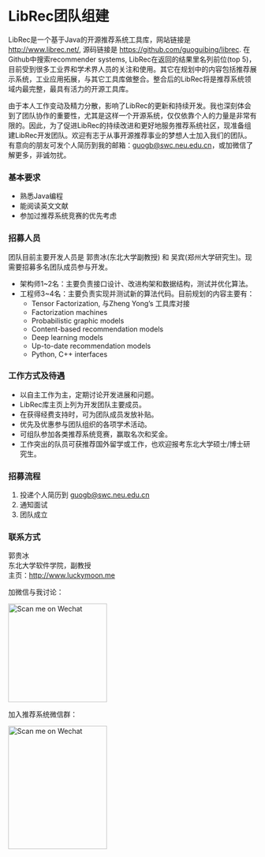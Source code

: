 # LibRec团队组建

LibRec是一个基于Java的开源推荐系统工具库，网站链接是 http://www.librec.net/, 源码链接是 https://github.com/guoguibing/librec. 在Github中搜索recommender systems, LibRec在返回的结果里名列前位(top 5)，目前受到很多工业界和学术界人员的关注和使用。其它在规划中的内容包括推荐展示系统，工业应用拓展，与其它工具库做整合。整合后的LibRec将是推荐系统领域内最完整，最具有活力的开源工具库。

由于本人工作变动及精力分散，影响了LibRec的更新和持续开发。我也深刻体会到了团队协作的重要性，尤其是这样一个开源系统，仅仅依靠个人的力量是非常有限的。因此，为了促进LibRec的持续改进和更好地服务推荐系统社区，现准备组建LibRec开发团队。欢迎有志于从事开源推荐事业的梦想人士加入我们的团队。有意向的朋友可发个人简历到我的邮箱：guogb@swc.neu.edu.cn，或加微信了解更多，非诚勿扰。

### 基本要求

* 熟悉Java编程
* 能阅读英文文献
* 参加过推荐系统竞赛的优先考虑

### 招募人员
团队目前主要开发人员是 郭贵冰(东北大学副教授) 和 吴宾(郑州大学研究生)。现需要招募多名团队成员参与开发。

* 架构师1~2名：主要负责接口设计、改进构架和数据结构，测试并优化算法。
* 工程师3~4名：主要负责实现并测试新的算法代码。目前规划的内容主要有：
  * Tensor Factorization, 与Zheng Yong’s 工具库对接
  * Factorization machines
  * Probabilistic graphic models
  * Content-based recommendation models
  * Deep learning models
  * Up-to-date recommendation models
  * Python, C++ interfaces

### 工作方式及待遇

* 以自主工作为主，定期讨论开发进展和问题。
* LibRec库主页上列为开发团队主要成员。
* 在获得经费支持时，可为团队成员发放补贴。
* 优先及优惠参与团队组织的各项学术活动。
* 可组队参加各类推荐系统竞赛，赢取名次和奖金。
* 工作突出的队员可获推荐国外留学或工作，也欢迎报考东北大学硕士/博士研究生。

### 招募流程

1. 投递个人简历到 guogb@swc.neu.edu.cn
2. 通知面试
3. 团队成立

### 联系方式

郭贵冰  
东北大学软件学院，副教授  
主页：http://www.luckymoon.me  


加微信与我讨论：

<img src="http://www.luckymoon.me/images/guibing-wechat.jpg" width="200" height="200" alt="Scan me on Wechat">

加入推荐系统微信群：

<img src="http://www.luckymoon.me/images/librec-group.jpg" width="200" height="250" alt="Scan me on Wechat">
